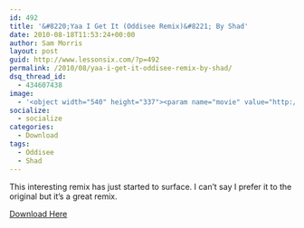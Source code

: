 ```yaml
---
id: 492
title: '&#8220;Yaa I Get It (Oddisee Remix)&#8221; By Shad'
date: 2010-08-18T11:53:24+00:00
author: Sam Morris
layout: post
guid: http://www.lessonsix.com/?p=492
permalink: /2010/08/yaa-i-get-it-oddisee-remix-by-shad/
dsq_thread_id:
  - 434607438
image:
  - '<object width="540" height="337"><param name="movie" value="http://www.youtube.com/v/QiYf5aRygts?fs=1&hl=en_GB"></param><param name="allowFullScreen" value="true"></param><param name="allowscriptaccess" value="always"></param><embed src="http://www.youtube.com/v/QiYf5aRygts?fs=1&hl=en_GB" type="application/x-shockwave-flash" width="540" height="337" allowscriptaccess="always" allowfullscreen="true"></embed></object>'
socialize:
  - socialize
categories:
  - Download
tags:
  - Oddisee
  - Shad
---
```

This interesting remix has just started to surface. I can&#8217;t say I prefer it to the original but it&#8217;s a great remix.

[Download Here](http://www.mediafire.com/?pir7n9tcoray3dg)